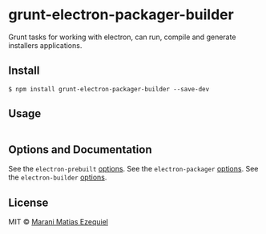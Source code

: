 # grunt-electron-packager-builder

Grunt tasks for working with electron, can run, compile and generate installers applications.

## Install

```
$ npm install grunt-electron-packager-builder --save-dev 
```

## Usage

```js

```
## Options and Documentation

See the `electron-prebuilt` [options](https://github.com/mafintosh/electron-prebuilt).
See the `electron-packager` [options](https://github.com/maxogden/electron-packager).
See the `electron-builder` [options](https://github.com/loopline-systems/electron-builder).

## License

MIT © [Marani Matias Ezequiel](maranimatias@gmail.com)
